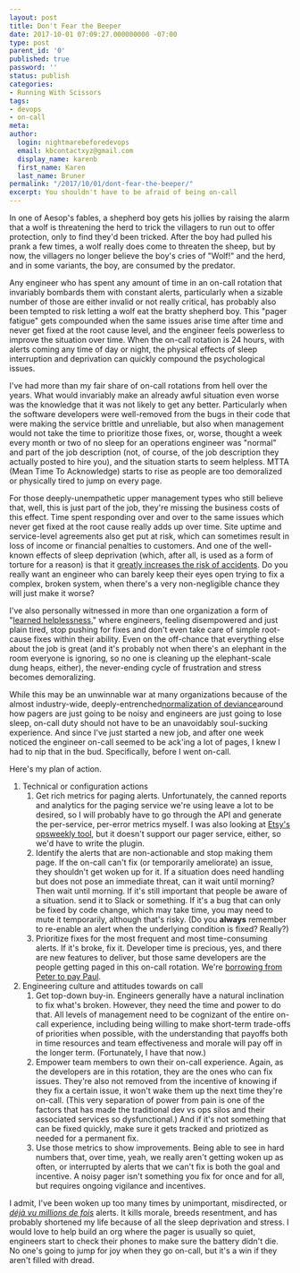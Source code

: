 ```yaml
---
layout: post
title: Don't Fear the Beeper
date: 2017-10-01 07:09:27.000000000 -07:00
type: post
parent_id: '0'
published: true
password: ''
status: publish
categories:
- Running With Scissors
tags:
- devops
- on-call
meta:
author:
  login: nightmarebeforedevops
  email: kbcontactxyz@gmail.com
  display_name: karenb
  first_name: Karen
  last_name: Bruner
permalink: "/2017/10/01/dont-fear-the-beeper/"
excerpt: You shouldn't have to be afraid of being on-call
---
```


In one of Aesop's fables, a shepherd boy gets his jollies by raising the alarm that a wolf is threatening the herd to trick the villagers to run out to offer protection, only to find they'd been tricked. After the boy had pulled his prank a few times, a wolf really does come to threaten the sheep, but by now, the villagers no longer believe the boy's cries of "Wolf!" and the herd, and in some variants, the boy, are consumed by the predator.

Any engineer who has spent any amount of time in an on-call rotation that invariably bombards them with constant alerts, particularly when a sizable number of those are either invalid or not really critical, has probably also been tempted to risk letting a wolf eat the bratty shepherd boy.  This "pager fatigue" gets compounded when the same issues arise time after time and never get fixed at the root cause level, and the engineer feels powerless to improve the situation over time. When the on-call rotation is 24 hours, with alerts coming any time of day or night, the physical effects of sleep interruption and deprivation can quickly compound the psychological issues.

I've had more than my fair share of on-call rotations from hell over the years. What would invariably make an already awful situation even worse was the knowledge that it was not likely to get any better. Particularly when the software developers were well-removed from the bugs in their code that were making the service brittle and unreliable, but also when management would not take the time to prioritize those fixes, or, worse, thought a week every month or two of no sleep for an operations engineer was "normal" and part of the job description (not, of course, of the job description they actually posted to hire you), and the situation starts to seem helpless. MTTA (Mean Time To Acknowledge) starts to rise as people are too demoralized or physically tired to jump on every page.

For those deeply-unempathetic upper management types who still believe that, well, this is just part of the job, they're missing the business costs of this effect. Time spent responding over and over to the same issues which never get fixed at the root cause really adds up over time. Site uptime and service-level agreements also get put at risk, which can sometimes result in loss of income or financial penalties to customers. And one of the well-known effects of sleep deprivation (which, after all, is used as a form of torture for a reason) is that it [greatly increases the risk of accidents](http://www.huffingtonpost.com/2013/12/03/sleep-deprivation-accidents-disasters_n_4380349.html). Do you really want an engineer who can barely keep their eyes open trying to fix a complex, broken system, when there's a very non-negligible chance they will just make it worse?

I've also personally witnessed in more than one organization a form of "[learned helplessness](https://en.wikipedia.org/wiki/Learned_helplessness)," where engineers, feeling disempowered and just plain tired, stop pushing for fixes and don't even take care of simple root-cause fixes within their ability. Even on the off-chance that everything else about the job is great (and it's probably not when there's an elephant in the room everyone is ignoring, so no one is cleaning up the elephant-scale dung heaps, either), the never-ending cycle of frustration and stress becomes demoralizing.

While this may be an unwinnable war at many organizations because of the almost industry-wide, deeply-entrenched[normalization of deviance](https://danluu.com/wat/)around how pagers are just going to be noisy and engineers are just going to lose sleep, on-call duty should not have to be an unavoidably soul-sucking experience. And since I've just started a new job, and after one week noticed the engineer on-call seemed to be ack'ing a lot of pages, I knew I had to nip that in the bud. Specifically, before I went on-call.

Here's my plan of action.

1. Technical or configuration actions
   1. Get rich metrics for paging alerts. Unfortunately, the canned reports and analytics for the paging service we're using leave a lot to be desired, so I will probably have to go through the API and generate the per-service, per-error metrics myself. I was also looking at [Etsy's opsweekly tool](https://github.com/etsy/opsweekly), but it doesn't support our pager service, either, so we'd have to write the plugin.
   1. Identify the alerts that are non-actionable and stop making them page. If the on-call can't fix (or temporarily ameliorate) an issue, they shouldn't get woken up for it. If a situation does need handling but does not pose an immediate threat, can it wait until morning? Then wait until morning. If it's still important that people be aware of a situation. send it to Slack or something. If it's a bug that can only be fixed by code change, which may take time, you may need to mute it temporarily, although that's risky. (Do you **always** remember to re-enable an alert when the underlying condition is fixed? Really?)
   1. Prioritize fixes for the most frequent and most time-consuming alerts. If it's broke, fix it. Developer time is precious, yes, and there are new features to deliver, but those same developers are the people getting paged in this on-call rotation. We're [borrowing from Peter to pay Paul](https://en.wikipedia.org/wiki/To_rob_Peter_to_pay_Paul).
1. Engineering culture and attitudes towards on call
   1. Get top-down buy-in. Engineers generally have a natural inclination to fix what's broken. However, they need the time and power to do that. All levels of management need to be cognizant of the entire on-call experience, including being willing to make short-term trade-offs of priorities when possible, with the understanding that payoffs both in time resources and team effectiveness and morale will pay off in the longer term. (Fortunately, I have that now.)
   1. Empower team members to own their on-call experience. Again, as the developers are in this rotation, they are the ones who can fix issues. They're also not removed from the incentive of knowing if they fix a certain issue, it won't wake them up the next time they're on-call. (This very separation of power from pain is one of the factors that has made the traditional dev vs ops silos and their associated services so dysfunctional.) And if it's not something that can be fixed quickly, make sure it gets tracked and priotized as needed for a permanent fix.
   1. Use those metrics to show improvements. Being able to see in hard numbers that, over time, yeah, we really aren't getting woken up as often, or interrupted by alerts that we can't fix is both the goal and incentive. A noisy pager isn't something you fix for once and for all, but requires ongoing vigilance and incentives.

I admit, I've been woken up too many times by unimportant, misdirected, or _[déjà vu millions de fois](https://translate.google.com/#fr/en/d%C3%A9j%C3%A0%20vu%20millions%20de%20fois)_ alerts. It kills morale, breeds resentment, and has probably shortened my life because of all the sleep deprivation and stress. I would love to help build an org where the pager is usually so quiet, engineers start to check their phones to make sure the battery didn't die. No one's going to jump for joy when they go on-call, but it's a win if they aren't filled with dread.



